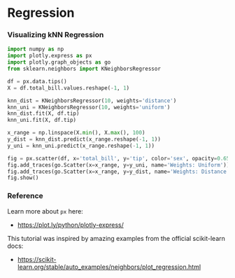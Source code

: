 # Regression


### Visualizing kNN Regression

```python
import numpy as np
import plotly.express as px
import plotly.graph_objects as go
from sklearn.neighbors import KNeighborsRegressor

df = px.data.tips()
X = df.total_bill.values.reshape(-1, 1)

knn_dist = KNeighborsRegressor(10, weights='distance')
knn_uni = KNeighborsRegressor(10, weights='uniform')
knn_dist.fit(X, df.tip)
knn_uni.fit(X, df.tip)

x_range = np.linspace(X.min(), X.max(), 100)
y_dist = knn_dist.predict(x_range.reshape(-1, 1))
y_uni = knn_uni.predict(x_range.reshape(-1, 1))

fig = px.scatter(df, x='total_bill', y='tip', color='sex', opacity=0.65)
fig.add_traces(go.Scatter(x=x_range, y=y_uni, name='Weights: Uniform'))
fig.add_traces(go.Scatter(x=x_range, y=y_dist, name='Weights: Distance'))
fig.show()
```

### Reference

Learn more about `px` here:
* https://plot.ly/python/plotly-express/

This tutorial was inspired by amazing examples from the official scikit-learn docs:
* https://scikit-learn.org/stable/auto_examples/neighbors/plot_regression.html
